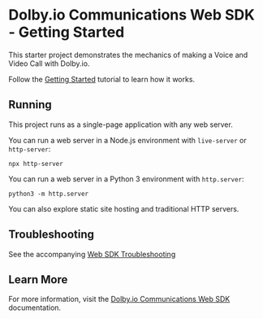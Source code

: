 # Dolby.io Communications Web SDK - Getting Started

This starter project demonstrates the mechanics of making a Voice and Video Call with Dolby.io.

Follow the [Getting Started](https://docs.dolby.io/communications-apis/docs/getting-started-with-the-javascript-sdk) tutorial to learn how it works. 

## Running

This project runs as a single-page application with any web server.

You can run a web server in a Node.js environment with `live-server` or `http-server`:
```
npx http-server
```

You can run a web server in a Python 3 environment with `http.server`:
```
python3 -m http.server
```

You can also explore static site hosting and traditional HTTP servers.

## Troubleshooting

See the accompanying [Web SDK Troubleshooting](https://docs.dolby.io/communications-apis/docs/getting-started-with-the-javascript-sdk#troubleshooting)

## Learn More

For more information, visit the [Dolby.io Communications Web SDK](https://docs.dolby.io/communications-apis/docs/js-overview) documentation.

